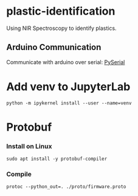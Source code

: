 # plastic-identification

Using NIR Spectroscopy to identify plastics. 

## Arduino Communication
Communicate with arduino over serial: 
[PySerial](https://pyserial.readthedocs.io/en/latest/pyserial_api.html#serial.Serial.read)

# Add venv to JupyterLab

```
python -m ipykernel install --user --name=venv
```

# Protobuf 

### Install on Linux

```
sudo apt install -y protobuf-compiler
```

### Compile

```
protoc --python_out=. ./proto/firmware.proto
```

